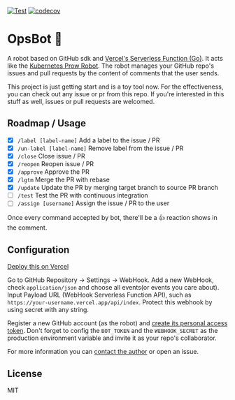 [![Test](https://github.com/Lonor/OpsBot/actions/workflows/test.yaml/badge.svg)](https://github.com/Lonor/OpsBot/actions/workflows/test.yaml)
[![codecov](https://codecov.io/gh/Lonor/OpsBot/branch/main/graph/badge.svg?token=H16BEN675E)](https://codecov.io/gh/Lonor/OpsBot)

# OpsBot 🤖️

A robot based on GitHub sdk
and [Vercel's Serverless Function (Go)](https://vercel.com/docs/runtimes#official-runtimes/go). It acts like
the [Kubernetes Prow Robot](https://github.com/k8s-ci-robot). The robot manages your GitHub repo's issues and pull
requests by the content of comments that the user sends.

This project is just getting start and is a toy tool now. For the effectiveness, you can check out any issue or pr from
this repo. If you're interested in this stuff as well, issues or pull requests are welcomed.

## Roadmap / Usage

- [x] `/label [label-name]`    Add a label to the issue / PR
- [x] `/un-label [label-name]` Remove label from the issue / PR
- [x] `/close`                 Close issue / PR
- [x] `/reopen`                Reopen issue / PR
- [x] `/approve`               Approve the PR
- [x] `/lgtm`                  Merge the PR with rebase
- [x] `/update`                Update the PR by merging target branch to source PR branch
- [ ] `/test`                  Test the PR with continuous integration
- [ ] `/assign [username]`     Assign the issue / PR to the user

Once every command accepted by bot, there'll be a 👍 reaction shows in the comment.

## Configuration

[Deploy this on Vercel](https://go.lawrenceli.me/deploy-opsbot)

Go to GitHub Repository -> Settings -> WebHook. Add a new WebHook, check `application/json`
and choose all events(or events you care about). Input Payload URL (WebHook Serverless Function API), such
as `https://your-username.vercel.app/api/index`. Protect this webhook by using secret with any string.

Register a new GitHub account (as the robot)
and [create its personal access token](https://github.com/settings/tokens/new). Don't forget to config the `BOT_TOKEN`
and the `WEBHOOK_SECRET` as the production environment variable and invite it as your repo's collaborator.

For more information you can [contact the author](https://go.lawrenceli.me/contact) or open an issue.

## License

MIT